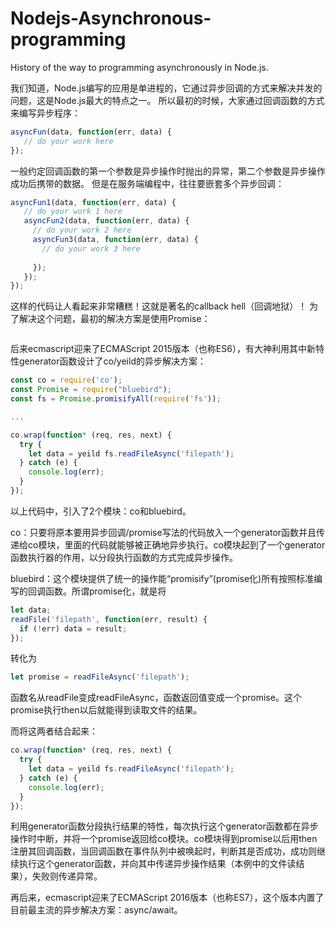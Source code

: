 # Nodejs-Asynchronous-programming
History of the way to programming asynchronously in Node.js.

我们知道，Node.js编写的应用是单进程的，它通过异步回调的方式来解决并发的问题，这是Node.js最大的特点之一。
所以最初的时候，大家通过回调函数的方式来编写异步程序：
```javascript
asyncFun(data, function(err, data) {
   // do your work here
});
```
一般约定回调函数的第一个参数是异步操作时抛出的异常，第二个参数是异步操作成功后携带的数据。
但是在服务端编程中，往往要嵌套多个异步回调：
```javascript
asyncFun1(data, function(err, data) {
   // do your work 1 here
   asyncFun2(data, function(err, data) {
     // do your work 2 here
     asyncFun3(data, function(err, data) {
       // do your work 3 here  
       
     });
   });
});
```
这样的代码让人看起来非常糟糕！这就是著名的callback hell（回调地狱）！
为了解决这个问题，最初的解决方案是使用Promise：
```javascript
```
后来ecmascript迎来了ECMAScript 2015版本（也称ES6），有大神利用其中新特性generator函数设计了co/yeild的异步解决方案：
```javascript
const co = require('co');
const Promise = require("bluebird");
const fs = Promise.promisifyAll(require('fs'));

...

co.wrap(function* (req, res, next) { 
  try {
    let data = yeild fs.readFileAsync('filepath');
  } catch (e) {
    console.log(err);
  }
});
```
以上代码中，引入了2个模块：co和bluebird。

co：只要将原本要用异步回调/promise写法的代码放入一个generator函数并且传递给co模块，里面的代码就能够被正确地异步执行。co模块起到了一个generator函数执行器的作用，以分段执行函数的方式完成异步操作。

bluebird：这个模块提供了统一的操作能“promisify”(promise化)所有按照标准编写的回调函数。所谓promise化，就是将
```javascript
let data;
readFile('filepath', function(err, result) {
  if (!err) data = result;
});
```
转化为
```javascript
let promise = readFileAsync('filepath');
```
函数名从readFile变成readFileAsync，函数返回值变成一个promise。这个promise执行then以后就能得到读取文件的结果。

而将这两者结合起来：
```javascript
co.wrap(function* (req, res, next) { 
  try {
    let data = yeild fs.readFileAsync('filepath');
  } catch (e) {
    console.log(err);
  }
});
```
利用generator函数分段执行结果的特性，每次执行这个generator函数都在异步操作时中断，并将一个promise返回给co模块。co模块得到promise以后用then注册其回调函数，当回调函数在事件队列中被唤起时，判断其是否成功，成功则继续执行这个generator函数，并向其中传递异步操作结果（本例中的文件读结果），失败则传递异常。

再后来，ecmascript迎来了ECMAScript 2016版本（也称ES7），这个版本内置了目前最主流的异步解决方案：async/await。
```javascript
```
